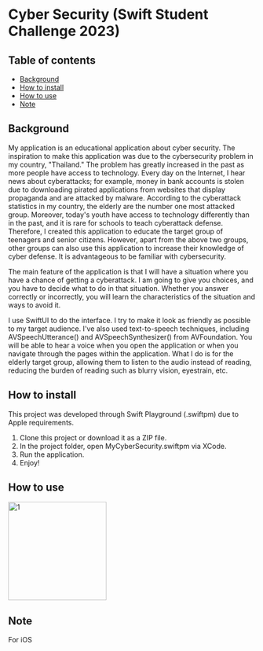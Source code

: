 # Cyber Security (Swift Student Challenge 2023)

## Table of contents
 - [Background](#Background)
 - [How to install](#how-to-install) 
 - [How to use](#how-to-use)
 - [Note](#Note)
 
## Background
My application is an educational application about cyber security. The inspiration to make this application was due to the cybersecurity problem in my country, "Thailand." The problem has greatly increased in the past as more people have access to technology. Every day on the Internet, I hear news about cyberattacks; for example, money in bank accounts is stolen due to downloading pirated applications from websites that display propaganda and are attacked by malware. According to the cyberattack statistics in my country, the elderly are the number one most attacked group. Moreover, today's youth have access to technology differently than in the past, and it is rare for schools to teach cyberattack defense. Therefore, I created this application to educate the target group of teenagers and senior citizens. However, apart from the above two groups, other groups can also use this application to increase their knowledge of cyber defense. It is advantageous to be familiar with cybersecurity.

The main feature of the application is that I will have a situation where you have a chance of getting a cyberattack. I am going to give you choices, and you have to decide what to do in that situation. Whether you answer correctly or incorrectly, you will learn the characteristics of the situation and ways to avoid it.

I use SwiftUI to do the interface. I try to make it look as friendly as possible to my target audience. I've also used text-to-speech techniques, including AVSpeechUtterance() and AVSpeechSynthesizer() from AVFoundation. You will be able to hear a voice when you open the application or when you navigate through the pages within the application. What I do is for the elderly target group, allowing them to listen to the audio instead of reading, reducing the burden of reading such as blurry vision, eyestrain, etc.

## How to install
This project was developed through Swift Playground (.swiftpm) due to Apple requirements. </p>

1. Clone this project or download it as a ZIP file.  
2. In the project folder, open MyCyberSecurity.swiftpm via XCode.  
3. Run the application.  
4. Enjoy!

## How to use
<img width="200" alt="1" src="https://github.com/patinya2001/Swift-Student-Challenge-2023/assets/149204731/8b9e2085-70dd-415b-bdd3-8b3db597c69b">

## Note
For iOS 
